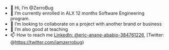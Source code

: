 - 👋 Hi, I’m @ZerroBug
- 🌱 I’m currently enrolled in ALX 12 months Software Engineering program.
- 💞️ I’m looking to collaborate on a project with another brand or business
- 💞️ I’m also good at teaching
- 📫 How to reach me [LinkedIn: @eric-anane-ababio-384761226](https://https://www.linkedin.com/in/zerrobug), 
     [Twitter: @https://twitter.com/iamzerrobug)
